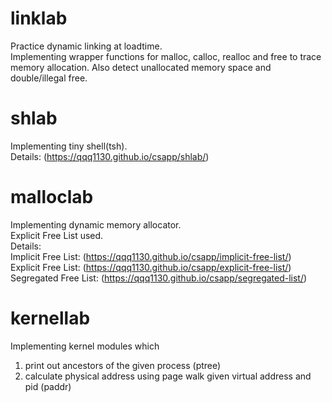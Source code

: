 # linklab
Practice dynamic linking at loadtime.  
Implementing wrapper functions for malloc, calloc, realloc and free to trace memory allocation. Also detect unallocated memory space and double/illegal free.  
# shlab
Implementing tiny shell(tsh).  
Details: (https://qqq1130.github.io/csapp/shlab/)  
# malloclab
Implementing dynamic memory allocator.  
Explicit Free List used.  
Details:  
Implicit Free List: (https://qqq1130.github.io/csapp/implicit-free-list/)  
Explicit Free List: (https://qqq1130.github.io/csapp/explicit-free-list/)  
Segregated Free List: (https://qqq1130.github.io/csapp/segregated-list/)  
# kernellab
Implementing kernel modules which  
1. print out ancestors of the given process (ptree)   
2. calculate physical address using page walk given virtual address and pid (paddr)  
